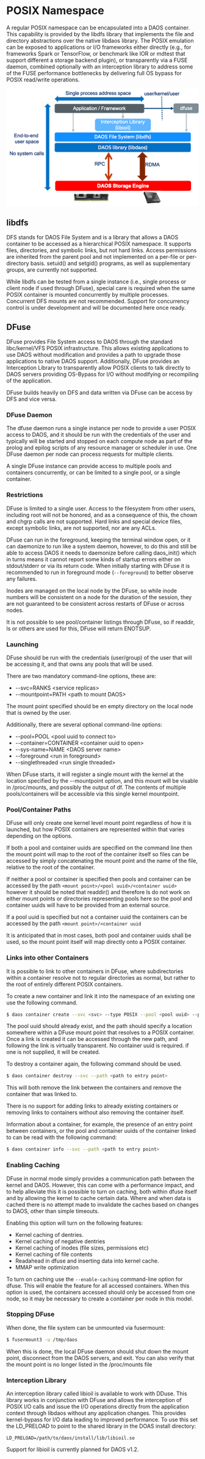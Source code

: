 # POSIX Namespace

A regular POSIX namespace can be encapsulated into a DAOS container.  This
capability is provided by the libdfs library that implements the file and
directory abstractions over the native libdaos library. The POSIX emulation can
be exposed to applications or I/O frameworks either directly (e.g., for
frameworks Spark or TensorFlow, or benchmark like IOR or mdtest that support
different a storage backend plugin), or transparently via a FUSE daemon, combined
optionally with an interception library to address some of the FUSE performance
bottlenecks by delivering full OS bypass for POSIX read/write operations.

![../graph/posix.png](../graph/posix.png "POSIX I/O Support")

## libdfs

DFS stands for DAOS File System and is a library that allows a DAOS container to
be accessed as a hierarchical POSIX namespace. It supports files, directories,
and symbolic links, but not hard links. Access permissions are inherited from
the parent pool and not implemented on a per-file or per-directory basis.
setuid() and setgid() programs, as well as supplementary groups, are currently not
supported.

While libdfs can be tested from a single instance (i.e., single process or client
node if used through DFuse), special care is required when the same POSIX
container is mounted concurrently by multiple processes. Concurrent DFS mounts
are not recommended. Support for concurrency control is under development and
will be documented here once ready.

## DFuse

DFuse provides File System access to DAOS through the standard libc/kernel/VFS
POSIX infrastructure.  This allows existing applications to use DAOS without
modification and provides a path to upgrade those applications to native DAOS
support.  Additionally, DFuse provides an Interception Library to transparently
allow POSIX clients to talk directly to DAOS servers providing OS-Bypass for
I/O without modifying or recompiling of the application.

DFuse builds heavily on DFS and data written via DFuse can be access by DFS and
vice versa.

### DFuse Daemon

The dfuse daemon runs a single instance per node to provide a user POSIX access
to DAOS, and it should be run with the credentials of the user and typically will
be started and stopped on each compute node as part of the prolog and epilog
scripts of any resource manager or scheduler in use.  One DFuse daemon per node
can process requests for multiple clients.

A single DFuse instance can provide access to multiple pools and containers
concurrently, or can be limited to a single pool, or a single container.

### Restrictions

DFuse is limited to a single user. Access to the filesystem from other users,
including root will not be honored, and as a consequence of this, the chown
and chgrp calls are not supported.  Hard links and special device files, except
symbolic links, are not supported, nor are any ACLs.

DFuse can run in the foreground, keeping the terminal window open, or it can
daemonize to run like a system daemon, however, to do this and still be
able to access DAOS it needs to daemonize before calling daos_init() which in
turns means it cannot report some kinds of startup errors either on
stdout/stderr or via its return code.  When initially starting with DFuse it
is recommended to run in foreground mode (`--foreground`) to better observe
any failures.

Inodes are managed on the local node by the DFuse, so while inode numbers
will be consistent on a node for the duration of the session, they are not
guaranteed to be consistent across restarts of DFuse or across nodes.

It is not possible to see pool/container listings through DFuse, so if readdir,
ls or others are used for this, DFuse will return ENOTSUP.

### Launching

DFuse should be run with the credentials (user/group) of the user that will
be accessing it, and that owns any pools that will be used.

There are two mandatory command-line options, these are:

* --svc=RANKS  <service replicas\>
* --mountpoint=PATH <path to mount DAOS\>

The mount point specified should be en empty directory on the local node that
is owned by the user.

Additionally, there are several optional command-line options:

* --pool=POOL <pool uuid to connect to\>
* --container=CONTAINER <container uuid to open\>
* --sys-name=NAME <DAOS server name\>
* --foreground <run in foreground\>
* --singlethreaded <run single threaded\>

When DFuse starts, it will register a single mount with the kernel at the
location specified by the --mountpoint option, and this mount will be
visable in /proc/mounts, and possibly the output of df.  The contents of
multiple pools/containers will be accessible via this single kernel
mountpoint.

### Pool/Container Paths

DFuse will only create one kernel level mount point regardless of how it is
launched, but how POSIX containers are represented within that varies depending
on the options.

If both a pool and container uuids are specified on the command line then the
mount point will map to the root of the container itself so files can be
accessed by simply concatenating the mount point and the name of the file,
relative to the root of the container.

If neither a pool or container is specified then pools and container can be
accessed by the path `<mount point>/<pool uuid>/<container uuid>` however it
should be noted that readdir() and therefore ls do not work on either mount
points or directories representing pools here so the pool and container uuids
will have to be provided from an external source.

If a pool uuid is specified but not a container uuid the containers can be
accessed by the path `<mount point>/<container uuid`

It is anticipated that in most cases, both pool and container uuids shall be
used, so the mount point itself will map directly onto a POSIX container.

### Links into other Containers

It is possible to link to other containers in DFuse, where subdirectories
within a container resolve not to regular directories as normal, but rather to
the root of entirely different POSIX containers.

To create a new container and link it into the namespace of an existing one
use the following command.

```bash
$ daos container create --svc <svc> --type POSIX --pool <pool uuid> --path <path to entry point>
```

The pool uuid should already exist, and the path should specify a location
somewhere within a DFuse mount point that resolves to a POSIX container.
Once a link is created it can be accessed through the new path, and following
the link is virtually transparent.  No container uuid is required. if one is
not supplied, it will be created.

To destroy a container again, the following command should be used.

```bash
$ daos container destroy --svc --path <path to entry point>
```

This will both remove the link between the containers and remove the container
that was linked to.

There is no support for adding links to already existing containers or removing
links to containers without also removing the container itself.

Information about a container, for example, the presence of an entry point between
containers, or the pool and container uuids of the container linked to can be
read with the following command:
```bash
$ daos container info --svc --path <path to entry point>
```

### Enabling Caching

DFuse in normal mode simply provides a communication path between the kernel and
DAOS. However, this can come with a performance impact, and to help alleviate this
it is possible to turn on caching, both within dfuse itself and by allowing the
kernel to cache certain data.  Where and when data is cached there is no attempt
made to invalidate the caches based on changes to DAOS, other than simple timeouts.

Enabling this option will turn on the following features:

* Kernel caching of dentries.
* Kernel caching of negative dentries
* Kernel caching of inodes (file sizes, permissions etc)
* Kernel caching of file contents
* Readahead in dfuse and inserting data into kernel cache.
* MMAP write optimization

To turn on caching use the `--enable-caching` command-line option for dfuse. This
will enable the feature for all accessed containers.  When this option is used,
the containers accessed should only be accessed from one node, so it may
be necessary to create a container per node in this model.

### Stopping DFuse

When done, the file system can be unmounted via fusermount:

```bash
$ fusermount3 -u /tmp/daos
```

When this is done, the local DFuse daemon should shut down the mount point,
disconnect from the DAOS servers, and exit.  You can also verify that the
mount point is no longer listed in the /proc/mounts file

### Interception Library

An interception library called libioil is available to work with DDuse. This
library works in conjunction with DFuse and allows the interception of POSIX I/O
calls and issue the I/O operations directly from the application context through
libdaos without any application changes.  This provides kernel-bypass for I/O data
leading to improved performance.
To use this set the LD_PRELOAD to point to the shared library in the DOAS install
directory:

```
LD_PRELOAD=/path/to/daos/install/lib/libioil.so
```

Support for libioil is currently planned for DAOS v1.2.
